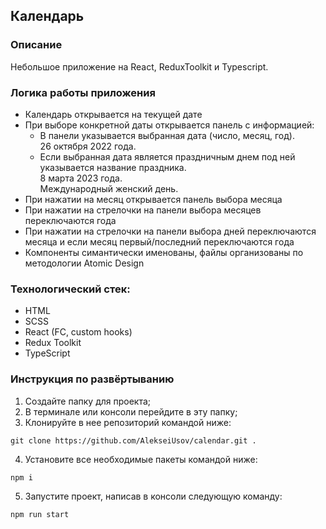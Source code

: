 ## Календарь

### Описание

Небольшое приложение на React, ReduxToolkit и Typescript.

### Логика работы приложения

- Календарь открывается на текущей дате
- При выборе конкретной даты открывается панель с информацией:
  + В панели указывается выбранная дата (число, месяц, год).\
  26 октября 2022 года.
  + Если выбранная дата является праздничным днем под ней указывается название праздника.\
  8 марта 2023 года.\
  Международный женский день.
- При нажатии на месяц открывается панель выбора месяца
- При нажатии на стрелочки на панели выбора месяцев переключаются года
- При нажатии на стрелочки на панели выбора дней переключаются месяца и если месяц первый/последний переключаются года
- Компоненты симантически именованы, файлы организованы  по методологии Atomic Design

### Технологический стек:

- HTML
- SCSS
- React (FC, custom hooks)
- Redux Toolkit
- TypeScript

### Инструкция по развёртыванию

1. Создайте папку для проекта;
2. В терминале или консоли перейдите в эту папку;
3. Клонируйте в нее репозиторий командой ниже:

```
git clone https://github.com/AlekseiUsov/calendar.git .
```

4. Установите все необходимые пакеты командой ниже:

```
npm i
```

5. Запустите проект, написав в консоли следующую команду:

```
npm run start
```
